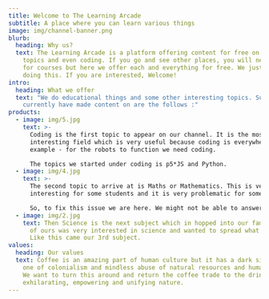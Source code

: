 ```yaml
---
title: Welcome to The Learning Arcade
subtitle: A place where you can learn various things
image: img/channel-banner.png
blurb:
  heading: Why us?
  text: The Learning Arcade is a platform offering content for free on educational
    topics and even coding. If you go and see other places, you will need to pay
    for courses but here we offer each and everything for free. We just like
    doing this. If you are interested, Welcome!
intro:
  heading: What we offer
  text: "We do educational things and some other interesting topics. Subjects we
    currently have made content on are the follows :"
products:
  - image: img/5.jpg
    text: >-
      Coding is the first topic to appear on our channel. It is the most
      interesting field which is very useful because coding is everywhere for
      example - for the robots to function we need coding.

      The topics we started under coding is p5*JS and Python.
  - image: img/4.jpg
    text: >-
      The second topic to arrive at is Maths or Mathematics. This is very
      interesting for some students and it is very problematic for some. 

      So, to fix this issue we are here. We might not be able to answer some higher topics in this subject because we are kids who are running this ( Kids means not like 2 or 3 year old, We are between kids and teens ).
  - image: img/2.jpg
    text: Then Science is the next subject which in hopped into our family, a friend
      of ours was very interested in science and wanted to spread what he knew.
      Like this came our 3rd subject.
values:
  heading: Our values
  text: Coffee is an amazing part of human culture but it has a dark side too –
    one of colonialism and mindless abuse of natural resources and human lives.
    We want to turn this around and return the coffee trade to the drink’s
    exhilarating, empowering and unifying nature.
---
```

